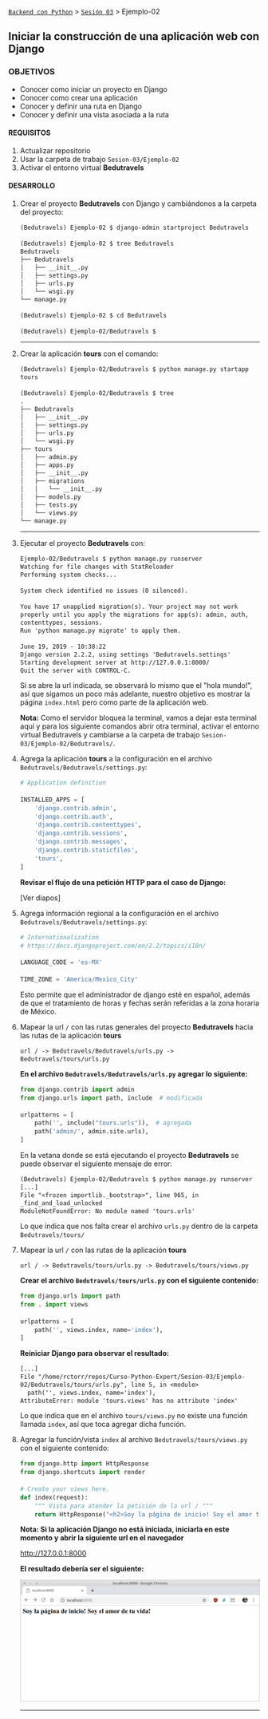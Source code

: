 [`Backend con Python`](../../Readme.md) > [`Sesión 03`](../Readme.md) > Ejemplo-02
## Iniciar la construcción de una aplicación web con Django

### OBJETIVOS
- Conocer como iniciar un proyecto en Django
- Conocer como crear una aplicación
- Conocer y definir una ruta en Django
- Conocer y definir una vista asociada a la ruta

#### REQUISITOS
1. Actualizar repositorio
1. Usar la carpeta de trabajo `Sesion-03/Ejemplo-02`
1. Activar el entorno virtual __Bedutravels__

#### DESARROLLO
1. Crear el proyecto __Bedutravels__ con Django y cambiándonos a la carpeta del proyecto:

   ```console
   (Bedutravels) Ejemplo-02 $ django-admin startproject Bedutravels

   (Bedutravels) Ejemplo-02 $ tree Bedutravels
   Bedutravels
   ├── Bedutravels
   │   ├── __init__.py
   │   ├── settings.py
   │   ├── urls.py
   │   └── wsgi.py
   └── manage.py

   (Bedutravels) Ejemplo-02 $ cd Bedutravels

   (Bedutravels) Ejemplo-02/Bedutravels $
   ```
   ***

1. Crear la aplicación __tours__ con el comando:

   ```console
   (Bedutravels) Ejemplo-02/Bedutravels $ python manage.py startapp tours

   (Bedutravels) Ejemplo-02/Bedutravels $ tree
   .
   ├── Bedutravels
   │   ├── __init__.py
   │   ├── settings.py
   │   ├── urls.py
   │   └── wsgi.py
   ├── tours
   │   ├── admin.py
   │   ├── apps.py
   │   ├── __init__.py
   │   ├── migrations
   │   │   └── __init__.py
   │   ├── models.py
   │   ├── tests.py
   │   └── views.py
   └── manage.py
   ```
   ***

1. Ejecutar el proyecto __Bedutravels__ con:

   ```console
   Ejemplo-02/Bedutravels $ python manage.py runserver
   Watching for file changes with StatReloader
   Performing system checks...

   System check identified no issues (0 silenced).

   You have 17 unapplied migration(s). Your project may not work properly until you apply the migrations for app(s): admin, auth, contenttypes, sessions.
   Run 'python manage.py migrate' to apply them.

   June 19, 2019 - 10:38:22
   Django version 2.2.2, using settings 'Bedutravels.settings'
   Starting development server at http://127.0.0.1:8000/
   Quit the server with CONTROL-C.   
   ```
   Si se abre la url indicada, se observará lo mismo que el "hola mundo!", así que sigamos un poco más adelante, nuestro objetivo es mostrar la página `index.html` pero como parte de la aplicación web.

   __Nota:__ Como el servidor bloquea la terminal, vamos a dejar esta terminal aquí y para los siguiente comandos abrir otra terminal, activar el entorno virtual Bedutravels y cambiarse a la carpeta de trabajo `Sesion-03/Ejemplo-02/Bedutravels/`.

1. Agrega la aplicación __tours__ a la configuración en el archivo `Bedutravels/Bedutravels/settings.py`:

   ```python
   # Application definition

   INSTALLED_APPS = [
       'django.contrib.admin',
       'django.contrib.auth',
       'django.contrib.contenttypes',
       'django.contrib.sessions',
       'django.contrib.messages',
       'django.contrib.staticfiles',
       'tours',
   ]   
   ```

   __Revisar el flujo de una petición HTTP para el caso de Django:__

   [Ver diapos]

1. Agrega información regional a la configuración en el archivo `Bedutravels/Bedutravels/settings.py`:

   ```python
   # Internationalization
   # https://docs.djangoproject.com/en/2.2/topics/i18n/

   LANGUAGE_CODE = 'es-MX'

   TIME_ZONE = 'America/Mexico_City'
   ```
   Esto permite que el administrador de django esté en español, además de que el tratamiento de horas y fechas serán referidas a la zona horaria de México.

1. Mapear la url `/` con las rutas generales del proyecto __Bedutravels__ hacia las rutas de la aplicación __tours__

   ```
   url / -> Bedutravels/Bedutravels/urls.py -> Bedutravels/tours/urls.py
   ```

   __En el archivo `Bedutravels/Bedutravels/urls.py` agregar lo siguiente:__

   ```python
   from django.contrib import admin
   from django.urls import path, include  # modificada

   urlpatterns = [
       path('', include("tours.urls")),  # agregada
       path('admin/', admin.site.urls),
   ]
   ```

   En la vetana donde se está ejecutando el proyecto __Bedutravels__ se puede observar el siguiente mensaje de error:

   ```console
   (Bedutravels) Ejemplo-02/Bedutravels $ python manage.py runserver
   [...]
   File "<frozen importlib._bootstrap>", line 965, in _find_and_load_unlocked
   ModuleNotFoundError: No module named 'tours.urls'
   ```
   Lo que indica que nos falta crear el archivo `urls.py` dentro de la carpeta `Bedutravels/tours/`

1. Mapear la url `/` con las rutas de la aplicación __tours__

   ```
   url / -> Bedutravels/tours/urls.py -> Bedutravels/tours/views.py
   ```

   __Crear el archivo `Bedutravels/tours/urls.py` con el siguiente contenido:__

   ```python
   from django.urls import path
   from . import views

   urlpatterns = [
       path('', views.index, name='index'),
   ]
   ```

   __Reiniciar Django para observar el resultado:__

   ```console
   [...]
   File "/home/rctorr/repos/Curso-Python-Expert/Sesion-03/Ejemplo-02/Bedutravels/tours/urls.py", line 5, in <module>
     path('', views.index, name='index'),
   AttributeError: module 'tours.views' has no attribute 'index'
   ```
   Lo que indica que en el archivo `tours/views.py` no existe una función llamada `index`, así que toca agregar dicha función.

1. Agregar la función/vista `index` al archivo `Bedutravels/tours/views.py` con el siguiente contenido:

   ```python
   from django.http import HttpResponse
   from django.shortcuts import render

   # Create your views here.
   def index(request):
       """ Vista para atender la petición de la url / """
       return HttpResponse("<h2>Soy la página de inicio! Soy el amor te tu vida!</h2>")
   ```

   __Nota: Si la aplicación Django no está iniciada, iniciarla en este momento y abrir la siguiente url en el navegador__

   http://127.0.0.1:8000

   __El resultado debería ser el siguiente:__

   ![Página de inicio Bedutravels](assets/bedutravels-index-01.png)
   ***
